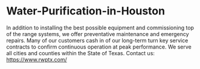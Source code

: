 # Water-Purification-in-Houston
In addition to installing the best possible equipment and commissioning top of the range systems, we offer preventative maintenance and emergency repairs. Many of our customers cash in of our long-term turn key service contracts to confirm continuous operation at peak performance. We serve all cities and counties within the State of Texas. Contact us: https://www.rwptx.com/
